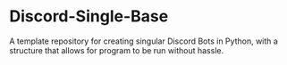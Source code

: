 # Discord-Single-Base
A template repository for creating singular Discord Bots in Python, with a structure that allows for program to be run without hassle.
